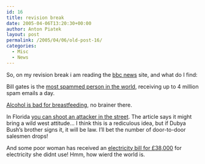 ```yaml
---
id: 16
title: revision break
date: 2005-04-06T13:20:30+00:00
author: Anton Piatek
layout: post
permalink: /2005/04/06/old-post-16/
categories:
  - Misc
  - News
---
```

So, on my revision break i am reading the [bbc news](http://news.bbc.co.uk) site, and what do I find:

Bill gates is the [most spammed person in the world](http://news.bbc.co.uk/1/hi/business/4023667.stm), receiving up to 4 million spam emails a day.

[Alcohol is bad for breastfeeding](http://news.bbc.co.uk/1/hi/health/4415903.stm), no brainer there.

In Florida [you can shoot an attacker in the street](http://news.bbc.co.uk/1/hi/health/4415903.stm). The article says it might bring a wild west attitude&#8230; I think this is a rediculous idea, but if Dubya Bush&#8217;s brother signs it, it will be law. I&#8217;ll bet the number of door-to-door salesmen drops!

And some poor woman has received an [electricity bill for £38,000](http://news.bbc.co.uk/1/hi/england/manchester/4414729.stm) for electricity she didnt use! Hmm, how wierd the world is.